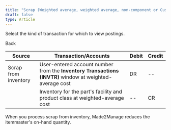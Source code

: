 ```yaml
---
title: "Scrap (Weighted average, weighted average, non-component or Customer jobs)"
draft: false
type: Article
---
```


Select the kind of transaction for which to view postings. 

Back

| Source               | Transaction/Accounts                                                                                    | Debit | Credit |
|----------------------|---------------------------------------------------------------------------------------------------------|-------|--------|
| Scrap from inventory | User-entered account number from the **Inventory Transactions (INVTR)** window at weighted-average cost | DR    | --     |
|                      | Inventory for the part's facility and product class at weighted-average cost                            | --    | CR     |

When you process scrap from inventory, Made2Manage reduces the itemmaster's on-hand quantity.